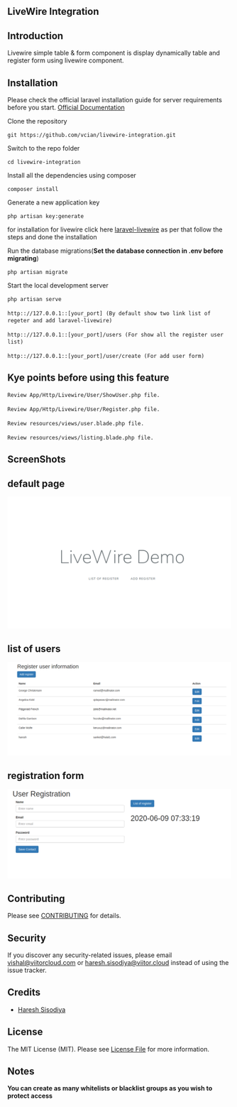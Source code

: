 

## LiveWire Integration

## Introduction
Livewire simple table & form component is display dynamically table and register form using livewire component.

## Installation

Please check the official laravel installation guide for server requirements before you start. [Official Documentation](https://laravel.com/docs/7.x/installation#installation)

Clone the repository

    git https://github.com/vcian/livewire-integration.git
    
Switch to the repo folder

    cd livewire-integration
    
Install all the dependencies using composer

    composer install

Generate a new application key

    php artisan key:generate

for installation for livewire click here [laravel-livewire](https://laravel-livewire.com/docs/installation) as per that follow the steps and done the installation

Run the database migrations(**Set the database connection in .env before migrating**)

    php artisan migrate

Start the local development server

    php artisan serve
    
    http:://127.0.0.1::[your_port] (By default show two link list of regeter and add laravel-livewire)
    
    http:://127.0.0.1::[your_port]/users (For show all the register user list)
    
    http:://127.0.0.1::[your_port]/user/create (For add user form)
    
   
## Kye points before using this feature
    
    Review App/Http/Livewire/User/ShowUser.php file.
    
    Review App/Http/Livewire/User/Register.php file.
    
    Review resources/views/user.blade.php file.
    
    Review resources/views/listing.blade.php file. 

## ScreenShots

## default page
![Screenshot](screenshots/home.png)

## list of users
![Screenshot](screenshots/list.png)

## registration form
![Screenshot](screenshots/reg.png)

## Contributing

Please see [CONTRIBUTING](CONTRIBUTING.md) for details.

## Security

If you discover any security-related issues, please email vishal@viitorcloud.com or haresh.sisodiya@viitor.cloud instead of using the issue tracker.

## Credits

- [Haresh Sisodiya](https://github.com/Hareshsinh)

## License

The MIT License (MIT). Please see [License File](LICENSE.md) for more information.

## Notes

**You can create as many whitelists or blacklist groups as you wish to protect access**
